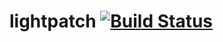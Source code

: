 # lightpatch  [![Build Status](https://travis-ci.org/kalafut/lightpatch.svg?branch=master)](https://travis-ci.org/kalafut/lightpatch)
